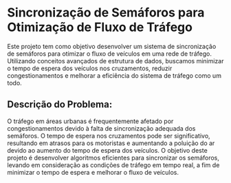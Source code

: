 # Sincronização de Semáforos para Otimização de Fluxo de Tráfego

Este projeto tem como objetivo desenvolver um sistema de sincronização de semáforos para otimizar o fluxo de veículos em uma rede de tráfego.
Utilizando conceitos avançados de estrutura de dados, buscamos minimizar o tempo de espera dos veículos nos cruzamentos,
reduzir congestionamentos e melhorar a eficiência do sistema de tráfego como um todo.

## Descrição do Problema:

O tráfego em áreas urbanas é frequentemente afetado por congestionamentos devido à falta de sincronização adequada dos semáforos. O tempo de espera nos cruzamentos pode ser significativo,
resultando em atrasos para os motoristas e aumentando a poluição do ar devido ao aumento do tempo de espera dos veículos.
O objetivo deste projeto é desenvolver algoritmos eficientes para sincronizar os semáforos, levando em consideração as condições de tráfego em tempo real,
a fim de minimizar o tempo de espera e melhorar o fluxo de veículos.
